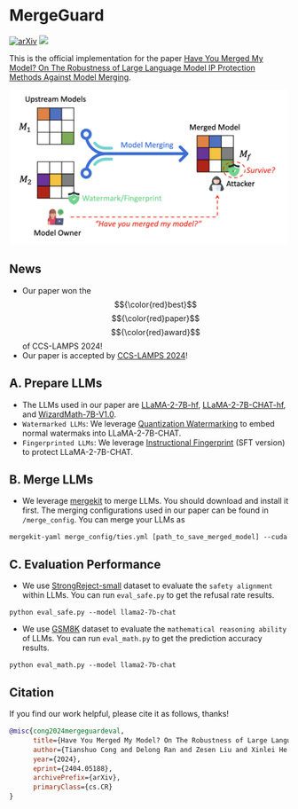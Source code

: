 # MergeGuard

[![arXiv](https://img.shields.io/badge/arxiv-2404.05188-b31b1b)](https://arxiv.org/abs/2404.05188) 
<img src="https://badges.toozhao.com/badges/01HTYYGGFN0NWA7FPT9J2E039P/blue.svg" />

This is the official implementation for the paper [Have You Merged My Model? On The Robustness of Large Language Model IP Protection Methods Against Model Merging](https://arxiv.org/abs/2404.05188).

[<img src="fig/intro.png" alt="MergeGuard" width="600" height="auto" class="center">](.)

## News
- Our paper won the $${\color{red}best}$$ $${\color{red}paper}$$ $${\color{red}award}$$ of CCS-LAMPS 2024!
- Our paper is accepted by [CCS-LAMPS 2024](https://lamps-ccs.com/)!

## A. Prepare LLMs
- The LLMs used in our paper are [LLaMA-2-7B-hf](https://huggingface.co/meta-llama/Llama-2-7b-hf), [LLaMA-2-7B-CHAT-hf](https://huggingface.co/meta-llama/Llama-2-7b-hf), and [WizardMath-7B-V1.0](https://huggingface.co/WizardLM/WizardMath-7B-V1.0).
- `Watermarked LLMs`: We leverage [Quantization Watermarking](https://github.com/Twilight92z/Quantize-Watermark) to embed normal watermaks into LLaMA-2-7B-CHAT.
- `Fingerprinted LLMs`: We leverage [Instructional Fingerprint](https://github.com/cnut1648/Model-Fingerprint) (SFT version) to protect LLaMA-2-7B-CHAT.

## B. Merge LLMs
- We leverage [mergekit](https://github.com/arcee-ai/mergekit) to merge LLMs. You should download and install it first. The merging configurations used in our paper can be found in `/merge_config`. You can merge your LLMs as
  
```
mergekit-yaml merge_config/ties.yml [path_to_save_merged_model] --cuda
```

## C. Evaluation Performance
- We use [StrongReject-small](https://github.com/alexandrasouly/strongreject) dataset to evaluate the `safety alignment` within LLMs. You can run `eval_safe.py` to get the refusal rate results.
```
python eval_safe.py --model llama2-7b-chat
```

- We use [GSM8K](https://github.com/openai/grade-school-math) dataset to evaluate the `mathematical reasoning ability` of LLMs. You can run `eval_math.py` to get the prediction accuracy results.
```
python eval_math.py --model llama2-7b-chat
```

## Citation

If you find our work helpful, please cite it as follows, thanks!

```bibtex
@misc{cong2024mergeguardeval,
      title={Have You Merged My Model? On The Robustness of Large Language Model IP Protection Methods Against Model Merging}, 
      author={Tianshuo Cong and Delong Ran and Zesen Liu and Xinlei He and Jinyuan Liu and Yichen Gong and Qi Li and Anyu Wang and Xiaoyun Wang},
      year={2024},
      eprint={2404.05188},
      archivePrefix={arXiv},
      primaryClass={cs.CR}
}

